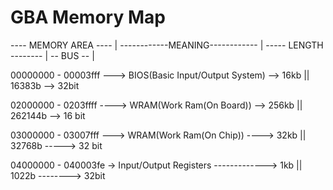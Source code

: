 # GBA Memory Map

----  MEMORY AREA  ---- | ------------MEANING------------ | ----- LENGTH -------- | -- BUS -- |
                        
00000000 - 00003fff ---> BIOS(Basic Input/Output System) --> 16kb || 16383b --> 32bit

02000000 - 0203ffff ----> WRAM(Work Ram(On Board)) --> 256kb || 262144b --> 16 bit

03000000 - 03007fff ---> WRAM(Work Ram(On Chip)) ----> 32kb || 32768b -----> 32 bit

04000000 - 040003fe -> Input/Output Registers -------------> 1kb || 1022b --------> 32bit


